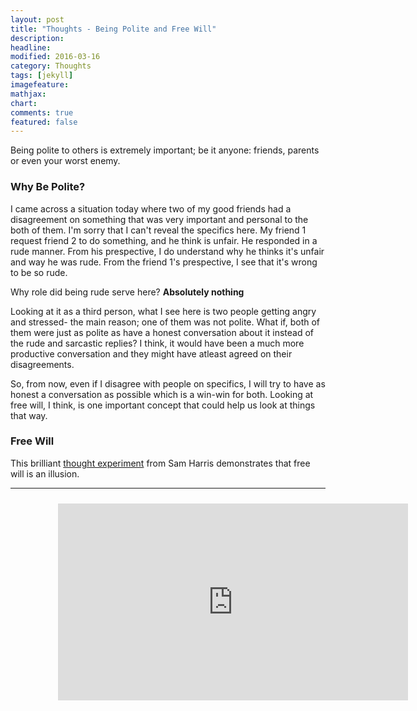 ```yaml
---
layout: post
title: "Thoughts - Being Polite and Free Will"
description: 
headline: 
modified: 2016-03-16
category: Thoughts
tags: [jekyll]
imagefeature: 
mathjax: 
chart: 
comments: true
featured: false
---
```


Being polite to others is extremely important; be it anyone: friends, parents or even your worst enemy. 

### Why Be Polite?

I came across a situation today where two of my good friends had a disagreement on something that was very important and personal to the both of them. I'm sorry that I can't reveal the specifics here. My friend 1 request friend 2 to do something, and he think is unfair. He responded in a rude manner. From his prespective, I do understand why he thinks it's unfair and way he was rude. From the friend 1's prespective, I see that it's wrong to be so rude.

Why role did being rude serve here? **Absolutely nothing**

Looking at it as a third person, what I see here is two people getting angry and stressed- the main reason; one of them was not polite. What if, both of them were just as polite as have a honest conversation about it instead of the rude and sarcastic replies? I think, it would have been a much more productive conversation and they might have atleast agreed on their disagreements.

So, from now, even if I disagree with people on specifics, I will try to have as honest a conversation as possible which is a win-win for both. Looking at free will, I think, is one important concept that could help us look at things that way.

### Free Will

This brilliant [thought experiment](https://www.youtube.com/watch?v=t5ebjk319Wg) from Sam Harris demonstrates that free will is an illusion. 

-----
<div style="height:100%;width:100%;text-align:center;padding: 2% 15% 2% 15%;">
  <iframe width="560" height="315" src="https://www.youtube.com/embed/t5ebjk319Wg" frameborder="0" allowfullscreen></iframe>
</div>
-----

Let us do a similar experiment now. Take your own time to do it.

<div class="message">
  Think of a movie, and as you do, try to pay attention to see what this conscious process is like.
</div>

##### Part 1

* There are many movies whose names are known to you, but just did not occur in your mind. **Were you free to choose that did not occur you to choose?**
* Let's take the movie **Gone Girl**. You know this movie, but you just did not choose it- the reason: there were many movies popping up due to some unconscious processes in your brain and **Gone Girl** was just not one of them. Did you have conscious control over the movies that were coming in? No! So, were you free to choose **Gone Girl**? No! You were just a receiver of the movies that were popping up from somewhere.

##### Part 2

* People can now argue saying, "Well, but I was free to choose one from the movies that popped up, I have free will." Here's why that's wrong.
* Look closely. Do you know why you picked what you picked? You might have some story to tell about it; but many psychology experimentshow that these stories are almost always wrong. It's something else that has driven you to take the decision. 
* Even if your story was correct, you can't explain why that specific story was processed in your brain but not something else. It's a result of an unconscious process that you have no control over.

Hence, free will is an illusion! We don't know what we are going to think or feel next.

### How To Perceive People?

Now, if applying this concept to people. Here's how we should look at them: *People are a result of the way the neurons are connected in the brain. These connections depend upon- past experiences, randomness, genetics, etc., They are just organic molecules in an organised pattern.* 

We punish murderers because all of us are better off that way. This helps look at people differently. We are pushnishing them because the rest of us are better off that way; not because they deserve the punishment.

Similary, we have to be polite to everyone because they are just like anyone of us- organiz molecules connected in a specific pattern.

References:
* Sam Harris talk on "Free Will"
